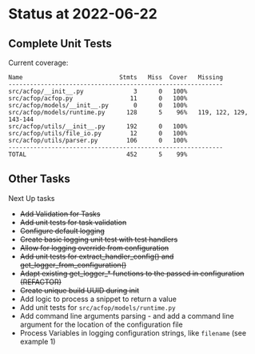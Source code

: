 # Status at 2022-06-22

## Complete Unit Tests

Current coverage:

```text
Name                           Stmts   Miss  Cover   Missing
------------------------------------------------------------
src/acfop/__init__.py              3      0   100%
src/acfop/acfop.py                11      0   100%
src/acfop/models/__init__.py       0      0   100%
src/acfop/models/runtime.py      128      5    96%   119, 122, 129, 143-144
src/acfop/utils/__init__.py      192      0   100%
src/acfop/utils/file_io.py        12      0   100%
src/acfop/utils/parser.py        106      0   100%
------------------------------------------------------------
TOTAL                            452      5    99%
```

## Other Tasks

Next Up tasks

* ~~Add Validation for Tasks~~
* ~~Add unit tests for task validation~~
* ~~Configure default logging~~
* ~~Create basic logging unit test with test handlers~~
* ~~Allow for logging override from configuration~~
* ~~Add unit tests for extract_handler_config() and get_logger_from_configuration()~~
* ~~Adapt existing get_logger_* functions to the passed in configuration (REFACTOR)~~
* ~~Create unique build UUID during init~~
* Add logic to process a snippet to return a value
* Add unit tests for `src/acfop/models/runtime.py`
* Add command line arguments parsing - and add a command line argument for the location of the configuration file
* Process Variables in logging configuration strings, like `filename` (see example 1)



